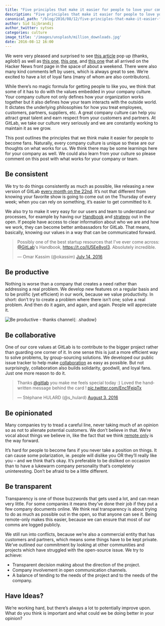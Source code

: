 ```yaml
---
title: "Five principles that make it easier for people to love your company culture"
description: "Five principles that make it easier for people to love your company culture"
canonical_path: "/blog/2016/08/12/five-principles-that-make-it-easier-for-people-to-love-your-company-culture/"
author: Sid Sijbrandij
author_twitter: sytses
categories: culture
image_title: '/images/unsplash/million_downloads.jpg'
date: 2016-08-12 16:00
---
```


We were very pleased and surprised to see [this article](https://www.b.agilob.net/choose-gitlab-for-your-next-project/) pop up
(thanks, agilob!) as well as [this one](https://news.ycombinator.com/item?id=11091980),
[this one](https://news.ycombinator.com/item?id=11095652), and
[this one](https://news.ycombinator.com/item?id=11091577) that all arrived on
the Hacker News front page in the space of about a weekend. There were also many
kind comments left by users, which is always great to see. We’re excited to have
a lot of loyal fans (many of whom are also contributors).

While there’s no magic formula for getting people to like you, we think that
some of it has to do with the values embedded in your company culture. Your company culture not only defines how your organization works together
but it also defines how your team interacts with the outside world. It dictates the underlying philosophies for how you treat employees, customers, partners, suppliers, etc.
A great company culture can help you attract great talent and earn respect from your
customers and partners. At GitLab, we take our culture very seriously
and we are constantly working to maintain it as we grow.

This post outlines the principles that we think make it
easier for people to become fans. Naturally, every company culture is unique so these are our thoughts on what works for us. We think there may be some learnings
here for your company as well. We could also learn from your culture so please comment on this post with what works for your company or team.

<!-- more -->

## Be consistent

We try to do things consistently as much as possible, like releasing a new
version of GitLab [every month on the 22nd][releasedate].
It’s not that different from knowing your favorite show is going to come out on
the Thursday of every week; when you can rely on something, it’s easier to get
committed to it.

We also try to make it very easy for our users and team to understand our
processes, for example by having our [Handbook]
and [strategy] out in the open.
If people have access to clear information about who we are and how we work,
they can become better ambassadors for GitLab.
That means, basically, knowing our values in a way that can be communicated forward.

<div class="center">

<blockquote class="twitter-tweet" data-lang="en"><p lang="en" dir="ltr">Possibly one of the best startup resources that I&#39;ve ever come across: <a href="https://twitter.com/gitlab">@GitLab</a>&#39;s Handbook, <a href="https://t.co/IU5Ee8voI3">https://t.co/IU5Ee8voI3</a>. Absolutely incredible.</p>&mdash; Omar Kassim (@okassim) <a href="https://twitter.com/okassim/status/753650731001999360">July 14, 2016</a></blockquote>
<script async src="//platform.twitter.com/widgets.js" charset="utf-8"></script>

</div>

## Be productive

Nothing is worse than a company that creates a need rather than addressing a
real problem.
We develop new features on a regular basis and to be prolific (yet efficient)
in our work, because we value productivity.
In short: don’t try to create a problem where there isn’t one; solve a real
problem. And then do it again, and again, and again. People will appreciate it.

![Be productive - thanks channel](/images/blogimages/building-a-culture-people-love-be-productive.png){: .shadow}

## Be collaborative

One of our core values at GitLab is to contribute to the bigger project rather
than guarding one corner of it. In one sense this is just a more efficient way
to solve problems, by group-sourcing solutions. We developed our public issue
tracker to help make [collaboration][1000] as easy as possible.
But not surprisingly, collaboration also builds solidarity, goodwill, and
loyal fans. Just one more reason to do it.

<div class="center">

<blockquote class="twitter-tweet" data-lang="en"><p lang="en" dir="ltr">Thanks <a href="https://twitter.com/gitlab">@gitlab</a> you make me feels special today :) Loved the handwritten message behind the card ! <a href="https://t.co/Enc1FejpTx">pic.twitter.com/Enc1FejpTx</a></p>&mdash; Stéphane HULARD (@s_hulard) <a href="https://twitter.com/s_hulard/status/760834353660366848">August 3, 2016</a></blockquote>
<script async src="//platform.twitter.com/widgets.js" charset="utf-8"></script>

</div>

## Be opinionated

Many companies try to tread a careful line, never taking much of an opinion so
as not to alienate potential customers. We don’t believe in that. We’re vocal
about things we believe in, like the fact that we think [remote only] is the way
forward.

It’s hard for people to become fans if you never take a position on things.
It can cause some polarization, ie. people will dislike you OR they’ll really
like you – and we think that’s okay. It’s preferable to be disliked on occasion
than to have a lukewarm company personality that’s completely uninteresting.
Don’t be afraid to be a little different.

## Be transparent

Transparency is one of those buzzwords that gets used a lot, and can mean very
little. For some companies it means they’ve done their job if they put a few
company documents online. We think real transparency is about trying to do as
much as possible out in the open, so that anyone can see it. Being remote-only
makes this easier, because we can ensure that most of our comms are logged publicly.

We still run into conflicts, because we’re also a commercial entity that has customers and
partners, which means some things have to be kept private. We’ve outlined our
commitment by looking at other communities and projects which have struggled
with the open-source issue. We try to achieve:

- Transparent decision making about the direction of the project.
- Company involvement in open communication channels.
- A balance of tending to the needs of the project and to the needs of the company.

## Have Ideas?

We’re working hard, but there’s always a lot to potentially improve upon.
What do you think is important and what could we be doing better in your
opinion?

[1000]: /2016/05/24/1k-contributors/
[contribution]: https://gitlab.com/gitlab-org/gitlab-ce/blob/master/CONTRIBUTING.md
[handbook]: /handbook/
[releasedate]: /blog/2015/12/07/why-we-shift-objectives-and-not-release-dates-at-gitlab/
[remote only]: http://www.remoteonly.org/
[strategy]: /company/strategy/

<style>
  .center twitterwidget {
    margin-left: auto;
    margin-right: auto;
    display: block;
    box-shadow: 0 4px 18px 0 rgba(0, 0, 0, 0.1), 0 6px 20px 0 rgba(0, 0, 0, 0.09);
    margin-bottom: 20px;
    margin-top: 20px;
  }
</style>
